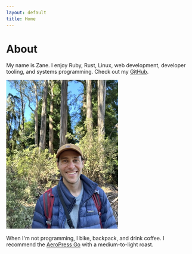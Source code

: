```yaml
---
layout: default
title: Home
---
```


# About

My name is Zane. I enjoy Ruby, Rust, Linux, web development, developer tooling, and systems programming.
Check out my [GitHub](https://github.com/ZaneBliss).

![image portrait at Horseshoe Bend](./assets/images/profile.jpg)

When I'm not programming, I bike, backpack, and drink coffee. I recommend the [AeroPress Go](https://aeropress.com/products/aeropress-go-travel-coffee-press) with a medium-to-light roast.
